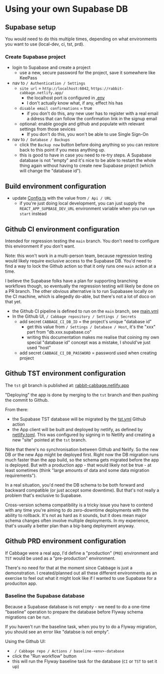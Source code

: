 # Using your own Supabase DB

## Supabase setup

You would need to do this multiple times, depending on what environments you
want to use (local-dev, ci, tst, prd).

### Create Supabase project 

* login to Supabase and create a project
  * use a new, secure password for the project, save it somewhere like KeePass
* nav to `/ Authentication / Settings`
  * `site url` = `http://localhost:6042`, `https://rabbit-cabbage.netlify.app/`
    * the localhost port is configured in [.env](/app/.env)
    * I don't actually know what, if any, effect his has  
  * `disable email confirmations` = true
    * if you don't do this, any new user has to register with a real email a
      ddress that can follow the confirmation link in the signup email 
  * optional: enable google and github and populate with relevant 
    settings from those sevices
    * If you don't do this, you won't be able to use Single Sign-On
* nav to `/ Database / Backups`
  * click the `Backup now` button before doing anything so you can restore 
  back to this point if you mess anything up.
  * this is good to have in case you need to re-try steps. 
  A Supabase database is not "empty" and it's nice to be able to restart the 
  whole thing again without having to create new Supabase project (which 
  will change the "database id").



## Build environment configuration

* update [Config.ts](/app/src/Config.ts) with the value from `/ Api / URL`
  * if you're just doing local development, you can just supply the 
    `REACT_APP_SUPBASE_DEV_URL` environment variable when you 
    run `npm start` instead


## Github CI environment configuration

Intended for regression testing the `main` branch.  You don't need to configure
this environment if you don't want.  

Note: this won't work in a multi-person team, because regression testing would 
likely require exclusive access to the Supabase DB.  You'd need to find a 
way to lock the Github action so that it only runs one `main` action at a time.

I believe the Supabase folks have a plan for supporting branching workflows 
though, so eventually the regression testing will likely be done on a PR branch.
The other obvious alternative is to run Supabasee locally on the CI machine, 
which is allegedly do-able, but there's not a lot of doco on that yet.

* the Github CI pipeline is defined to run on the `main` branch, see 
  [main.yml](/.github/workflows/main.yml)
* In the Github UI, `/ Cabbage repository / Settings / Secrets`
  * add secret `CABBAGE_CI_DB_ID` = the project's unique "database id"
    * get this value from `/ Settings / Database / Host`, it's the "xxx" part 
      from "db.xxx.supabase.co"
    * writing this documentation makes me realise that coining my own special 
      "database id" concept was a mistake, I should've just used "host"
  * add secret `CABBAGE_CI_DB_PASSWORD` = password used when creating project   


## Github TST environment configuration

The `tst` git branch is published at:
[rabbit-cabbage.netlify.app](https://rabbit-cabbage.netlify.app/)

"Deploying" the app is done by merging to the `tst` branch and then pushing 
the commit to Github.

From there:

* the Supabase TST database will be migrated by the 
[tst.yml](/.github/workflows/tst.yml) Github action
* the App client will be built and deployed by netlify, as defined by 
  [netlify.toml](/netlify.toml).  This was configured by signing in to Netlify
  and creating a new "site" pointed at the `tst` branch.

Note that there's no synchronisation between Github and Nelify.
So the new DB *or* the new App might be deployed first.  Right now the DB
migration runs much faster than the app build, so the schema gets migrated 
before the app is deployed.  But with a production app - that 
would likely not be true - at least sometimes (think "large amounts of data 
and some data migration requirements").  

In a real situation, you'd need the DB schema to be both forward and backward
compatible (or just accept some downtime).  But that's not really a problem
that's exclusive to Supabase.  

Cross-version schema compatibility is a tricky 
issue you have to contend with any time you're aiming to do zero-downtime 
deployments with the ability to rollback.
It's not as hard as it sounds, but it does mean major schema changes often 
involve multiple deployments.
In my experience, that's usually a better plan than a big-bang deployment 
anyway.


## Github PRD environment configuration

If Cabbage were a real app, I'd define a "production" (`PRD`) environment and 
`TST` would be used as a "pre-production" environment. 

There's no need for that at the moment since Cabbage is just a demonstration.
I created/planned out all these different environments as an exercise to 
feel out what it might look like if I wanted to use Supabase for a produciton
app.


### Baseline the Supabase database

Because a Supabase database is not empty  - we need to do a one-time
"baseline" operation to prepare the database before Flyway schema migrations
can be run.

If you haven't run the baseline task, when you try to do a Flyway migration,
you should see an error like "databse is not empty".

Using the Github UI: 

* ` / Cabbage repo / Actions / baseline-<env>-database`
* click the "Run workflow" button
* this will run the Flyway baseline task for the database (`CI` or `TST` to 
  set it up)   





